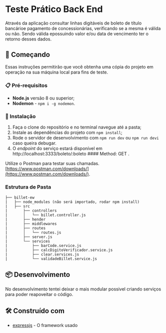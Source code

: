 # Teste Prático Back End

Através da aplicação consultar linhas digitáveis de boleto de título bancárioe pagamento de concessionárias, verificando se a mesma é válida ou não. Sendo válida epossuindo valor e/ou data de vencimento ter o retorno desses dados.

## 🚀 Começando

Essas instruções permitirão que você obtenha uma cópia do projeto em operação na sua máquina local para fins de teste.


### 📋 Pré-requisitos

- **Node.js** versão 8 ou superior;
- **Nodemon** - `npm i -g nodemon`.


### 🔧 Instalação

1. Faça o clone do repositório e no terminal navegue até a pasta;
2. Instale as dependências do projeto com `npm install`;
3. Rode o servidor de desenvolvimento com `npm run dev` ou `npm run devi` caso queira debugar.
4. O *endpoint* do serviço estará disponível em http://localhost:3333/boleto/:boleto #### Method: GET .

Utilize o Postman para testar suas chamadas. [https://www.postman.com/downloads/](https://www.postman.com/downloads/).


### Estrutura de Pasta

    ├── billet-ew
    |   ├── node_modules (não será importado, rodar npm install)
    |   ├── src
    |       ├── controllers
    |       │   └── billet.controller.js
    |       ├── hender
    |       ├── middlewares
    |       ├── routes
    |       │   └── routes.js
    |       ├── server.js
    |       └── services
    |           ├── barCode.service.js
    |           ├── calcDigitoVerificador.service.js
    |           ├── clear.services.js
    |           └── validadeBillet.service.js


## 📦 Desenvolvimento

No desenvolvimento tentei deixar o mais modular possivel criando serviços para poder reapoveitar o código.

## 🛠️ Construído com

* [expressjs](https://expressjs.com/pt-br/) - O framework usado

